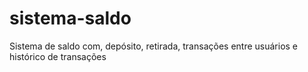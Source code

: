 # sistema-saldo
Sistema de saldo com, depósito, retirada, transações entre usuários e histórico de transações
